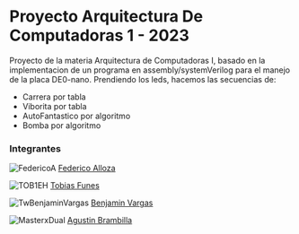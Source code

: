 # Proyecto Arquitectura De Computadoras 1 - 2023

Proyecto de la materia Arquitectura de Computadoras I, basado en la implementacion de un programa en assembly/systemVerilog para el manejo de la placa DE0-nano. Prendiendo los leds, hacemos las secuencias de:
- Carrera por tabla
- Viborita por tabla
- AutoFantastico por algoritmo
- Bomba por algoritmo
  
### Integrantes

![FedericoA](https://github.com/fedealloza.png?size=70) [Federico Alloza](https://github.com/fedealloza)

![TOB1EH](https://github.com/TOB1EH.png?size=70) [Tobias Funes](https://github.com/TOB1EH)

![TwBenjaminVargas](https://github.com/TwBenjaminVargas.png?size=70) [Benjamin Vargas](https://github.com/TwBenjaminVargas)

![MasterxDual](https://github.com/MasterxDual.png?size=70) [Agustin Brambilla](https://github.com/MasterxDual)
